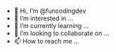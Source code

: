 - 👋 Hi, I’m @funcodingdev
- 👀 I’m interested in ...
- 🌱 I’m currently learning ...
- 💞️ I’m looking to collaborate on ...
- 📫 How to reach me ...

<!---
funcodingdev/funcodingdev is a ✨ special ✨ repository because its `README.md` (this file) appears on your GitHub profile.
You can click the Preview link to take a look at your changes.
--->
